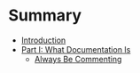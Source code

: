 # Summary

* [Introduction](README.md)
* [Part I: What Documentation Is](01-what-documentation-is.md)
  * [Always Be Commenting](02-always-be-commenting.md)



